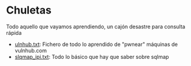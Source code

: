 # Chuletas
Todo aquello que vayamos aprendiendo, un cajón desastre para consulta rápida
- [ulnhub.txt](https://github.com/g4ngli0s/chuletas/blob/master/vulnhub.txt): Fichero de todo lo aprendido de "pwnear" máquinas de vulnhub.com
- [slqmap_ipi.txt](https://github.com/g4ngli0s/chuletas/blob/master/sqlmap_ipi.txt): Todo lo básico que hay que saber sobre sqlmap
